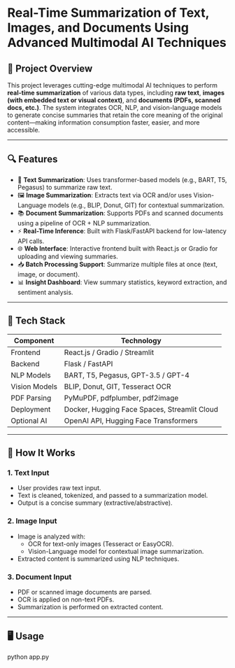 
# Real-Time Summarization of Text, Images, and Documents Using Advanced Multimodal AI Techniques

## 🧠 Project Overview

This project leverages cutting-edge multimodal AI techniques to perform **real-time summarization** of various data types, including **raw text**, **images (with embedded text or visual context)**, and **documents (PDFs, scanned docs, etc.)**. The system integrates OCR, NLP, and vision-language models to generate concise summaries that retain the core meaning of the original content—making information consumption faster, easier, and more accessible.

---

## 🔍 Features

- 📄 **Text Summarization**: Uses transformer-based models (e.g., BART, T5, Pegasus) to summarize raw text.
- 🖼️ **Image Summarization**: Extracts text via OCR and/or uses Vision-Language models (e.g., BLIP, Donut, GIT) for contextual summarization.
- 📚 **Document Summarization**: Supports PDFs and scanned documents using a pipeline of OCR + NLP summarization.
- ⚡ **Real-Time Inference**: Built with Flask/FastAPI backend for low-latency API calls.
- 🌐 **Web Interface**: Interactive frontend built with React.js or Gradio for uploading and viewing summaries.
- 📥 **Batch Processing Support**: Summarize multiple files at once (text, image, or document).
- 📊 **Insight Dashboard**: View summary statistics, keyword extraction, and sentiment analysis.

---

## 🧰 Tech Stack

| Component     | Technology                             |
|---------------|-----------------------------------------|
| Frontend      | React.js / Gradio / Streamlit           |
| Backend       | Flask / FastAPI                         |
| NLP Models    | BART, T5, Pegasus, GPT-3.5 / GPT-4       |
| Vision Models | BLIP, Donut, GIT, Tesseract OCR         |
| PDF Parsing   | PyMuPDF, pdfplumber, pdf2image          |
| Deployment    | Docker, Hugging Face Spaces, Streamlit Cloud |
| Optional AI   | OpenAI API, Hugging Face Transformers   |

---

## 🚀 How It Works

### 1. Text Input
- User provides raw text input.
- Text is cleaned, tokenized, and passed to a summarization model.
- Output is a concise summary (extractive/abstractive).

### 2. Image Input
- Image is analyzed with:
  - OCR for text-only images (Tesseract or EasyOCR).
  - Vision-Language model for contextual image summarization.
- Extracted content is summarized using NLP techniques.

### 3. Document Input
- PDF or scanned image documents are parsed.
- OCR is applied on non-text PDFs.
- Summarization is performed on extracted content.

---

## 🖥️ Usage
python app.py
